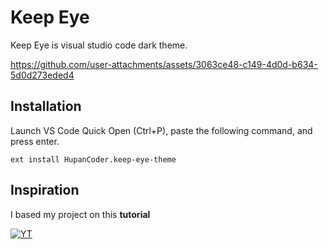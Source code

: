 # Keep Eye
Keep Eye is visual studio code dark theme.

https://github.com/user-attachments/assets/3063ce48-c149-4d0d-b634-5d0d273eded4

## Installation
Launch VS Code Quick Open (Ctrl+P), paste the following command, and press enter.

```Microsoft Visual Studio Solution
ext install HupanCoder.keep-eye-theme
```
## Inspiration
I based my project on this **tutorial**

[![YT](https://img.youtube.com/vi/pGzssFNtWXw/0.jpg)](https://www.youtube.com/watch?v=pGzssFNtWXw)
